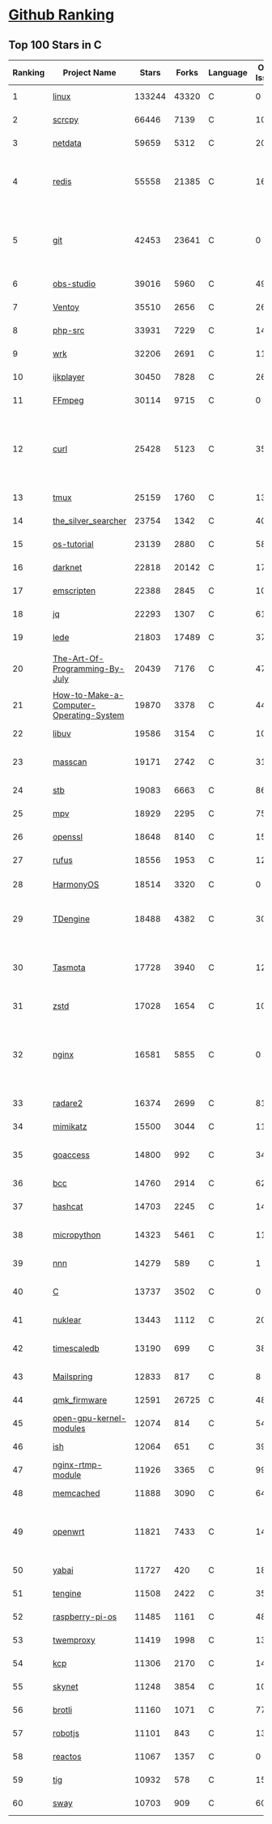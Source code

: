 [Github Ranking](../README.md)
==========

## Top 100 Stars in C

| Ranking | Project Name | Stars | Forks | Language | Open Issues | Description | Last Commit |
| ------- | ------------ | ----- | ----- | -------- | ----------- | ----------- | ----------- |
| 1 | [linux](https://github.com/torvalds/linux) | 133244 | 43320 | C | 0 | Linux kernel source tree | 2022-06-16T22:56:20Z |
| 2 | [scrcpy](https://github.com/Genymobile/scrcpy) | 66446 | 7139 | C | 1018 | Display and control your Android device | 2022-06-09T13:39:47Z |
| 3 | [netdata](https://github.com/netdata/netdata) | 59659 | 5312 | C | 206 | Real-time performance monitoring, done right! https://www.netdata.cloud | 2022-06-17T00:16:01Z |
| 4 | [redis](https://github.com/redis/redis) | 55558 | 21385 | C | 1642 | Redis is an in-memory database that persists on disk. The data model is key-value, but many different kind of values are supported: Strings, Lists, Sets, Sorted Sets, Hashes, Streams, HyperLogLogs, Bitmaps. | 2022-06-16T21:50:24Z |
| 5 | [git](https://github.com/git/git) | 42453 | 23641 | C | 0 | Git Source Code Mirror - This is a publish-only repository but pull requests can be turned into patches to the mailing list via GitGitGadget (https://gitgitgadget.github.io/). Please follow Documentation/SubmittingPatches procedure for any of your improvements. | 2022-06-16T22:29:31Z |
| 6 | [obs-studio](https://github.com/obsproject/obs-studio) | 39016 | 5960 | C | 493 | OBS Studio - Free and open source software for live streaming and screen recording | 2022-06-16T16:58:13Z |
| 7 | [Ventoy](https://github.com/ventoy/Ventoy) | 35510 | 2656 | C | 269 | A new bootable USB solution. | 2022-06-17T01:36:12Z |
| 8 | [php-src](https://github.com/php/php-src) | 33931 | 7229 | C | 149 | The PHP Interpreter | 2022-06-17T02:43:53Z |
| 9 | [wrk](https://github.com/wg/wrk) | 32206 | 2691 | C | 113 | Modern HTTP benchmarking tool | 2022-06-09T02:23:28Z |
| 10 | [ijkplayer](https://github.com/bilibili/ijkplayer) | 30450 | 7828 | C | 2690 | Android/iOS video player based on FFmpeg n3.4, with MediaCodec, VideoToolbox support. | 2022-01-22T10:06:28Z |
| 11 | [FFmpeg](https://github.com/FFmpeg/FFmpeg) | 30114 | 9715 | C | 0 | Mirror of https://git.ffmpeg.org/ffmpeg.git | 2022-06-17T03:00:19Z |
| 12 | [curl](https://github.com/curl/curl) | 25428 | 5123 | C | 35 | A command line tool and library for transferring data with URL syntax, supporting DICT, FILE, FTP, FTPS, GOPHER, GOPHERS, HTTP, HTTPS, IMAP, IMAPS, LDAP, LDAPS, MQTT, POP3, POP3S, RTMP, RTMPS, RTSP, SCP, SFTP, SMB, SMBS, SMTP, SMTPS, TELNET and TFTP. libcurl offers a myriad of powerful features | 2022-06-16T20:31:19Z |
| 13 | [tmux](https://github.com/tmux/tmux) | 25159 | 1760 | C | 13 | tmux source code | 2022-06-16T15:02:48Z |
| 14 | [the_silver_searcher](https://github.com/ggreer/the_silver_searcher) | 23754 | 1342 | C | 404 | A code-searching tool similar to ack, but faster. | 2022-04-08T14:55:20Z |
| 15 | [os-tutorial](https://github.com/cfenollosa/os-tutorial) | 23139 | 2880 | C | 58 | How to create an OS from scratch | 2022-04-13T21:18:16Z |
| 16 | [darknet](https://github.com/pjreddie/darknet) | 22818 | 20142 | C | 1757 | Convolutional Neural Networks | 2022-06-08T13:39:27Z |
| 17 | [emscripten](https://github.com/emscripten-core/emscripten) | 22388 | 2845 | C | 1022 | Emscripten: An LLVM-to-WebAssembly Compiler | 2022-06-17T02:31:51Z |
| 18 | [jq](https://github.com/stedolan/jq) | 22293 | 1307 | C | 619 | Command-line JSON processor | 2022-05-31T11:27:17Z |
| 19 | [lede](https://github.com/coolsnowwolf/lede) | 21803 | 17489 | C | 378 | Lean's OpenWrt source | 2022-06-16T14:53:16Z |
| 20 | [The-Art-Of-Programming-By-July](https://github.com/julycoding/The-Art-Of-Programming-By-July) | 20439 | 7176 | C | 47 | 本项目曾冲到全球第一，干货集锦见本页面最底部，另完整精致的纸质版《编程之法：面试和算法心得》已在京东/当当上销售 | 2021-07-03T07:47:32Z |
| 21 | [How-to-Make-a-Computer-Operating-System](https://github.com/SamyPesse/How-to-Make-a-Computer-Operating-System) | 19870 | 3378 | C | 44 | How to Make a Computer Operating System in C++ | 2021-12-16T09:10:55Z |
| 22 | [libuv](https://github.com/libuv/libuv) | 19586 | 3154 | C | 109 | Cross-platform asynchronous I/O | 2022-06-15T22:46:12Z |
| 23 | [masscan](https://github.com/robertdavidgraham/masscan) | 19171 | 2742 | C | 316 | TCP port scanner, spews SYN packets asynchronously, scanning entire Internet in under 5 minutes. | 2022-05-27T09:43:23Z |
| 24 | [stb](https://github.com/nothings/stb) | 19083 | 6663 | C | 86 | stb single-file public domain libraries for C/C++ | 2022-05-28T22:00:59Z |
| 25 | [mpv](https://github.com/mpv-player/mpv) | 18929 | 2295 | C | 750 | 🎥 Command line video player | 2022-06-17T02:58:12Z |
| 26 | [openssl](https://github.com/openssl/openssl) | 18648 | 8140 | C | 1536 | TLS/SSL and crypto library | 2022-06-17T01:05:50Z |
| 27 | [rufus](https://github.com/pbatard/rufus) | 18556 | 1953 | C | 12 | The Reliable USB Formatting Utility | 2022-06-16T10:55:08Z |
| 28 | [HarmonyOS](https://github.com/Awesome-HarmonyOS/HarmonyOS) | 18514 | 3320 | C | 0 | A curated list of awesome things related to HarmonyOS. 华为鸿蒙操作系统。 | 2022-05-27T02:46:08Z |
| 29 | [TDengine](https://github.com/taosdata/TDengine) | 18488 | 4382 | C | 300 | An open-source time-series database with high-performance, scalability and SQL support. It can be widely used in IoT, Connected Vehicles, DevOps, Energy, Finance and other fields. | 2022-06-17T02:57:41Z |
| 30 | [Tasmota](https://github.com/arendst/Tasmota) | 17728 | 3940 | C | 12 | Alternative firmware for ESP8266 with easy configuration using webUI, OTA updates, automation using timers or rules, expandability and entirely local control over MQTT, HTTP, Serial or KNX. Full documentation at | 2022-06-16T20:48:14Z |
| 31 | [zstd](https://github.com/facebook/zstd) | 17028 | 1654 | C | 107 | Zstandard - Fast real-time compression algorithm | 2022-06-16T22:27:01Z |
| 32 | [nginx](https://github.com/nginx/nginx) | 16581 | 5855 | C | 0 | An official read-only mirror of http://hg.nginx.org/nginx/ which is updated hourly. Pull requests on GitHub cannot be accepted and will be automatically closed. The proper way to submit changes to nginx is via the nginx development mailing list, see http://nginx.org/en/docs/contributing_changes.html | 2022-06-14T06:42:27Z |
| 33 | [radare2](https://github.com/radareorg/radare2) | 16374 | 2699 | C | 810 | UNIX-like reverse engineering framework and command-line toolset | 2022-06-16T23:07:00Z |
| 34 | [mimikatz](https://github.com/gentilkiwi/mimikatz) | 15500 | 3044 | C | 114 | A little tool to play with Windows security | 2022-06-04T14:03:17Z |
| 35 | [goaccess](https://github.com/allinurl/goaccess) | 14800 | 992 | C | 343 | GoAccess is a real-time web log analyzer and interactive viewer that runs in a terminal in *nix systems or through your browser. | 2022-06-17T01:21:25Z |
| 36 | [bcc](https://github.com/iovisor/bcc) | 14760 | 2914 | C | 628 | BCC - Tools for BPF-based Linux IO analysis, networking, monitoring, and more | 2022-06-17T02:48:47Z |
| 37 | [hashcat](https://github.com/hashcat/hashcat) | 14703 | 2245 | C | 147 | World's fastest and most advanced password recovery utility | 2022-06-16T22:37:12Z |
| 38 | [micropython](https://github.com/micropython/micropython) | 14323 | 5461 | C | 1182 | MicroPython - a lean and efficient Python implementation for microcontrollers and constrained systems | 2022-06-17T02:03:59Z |
| 39 | [nnn](https://github.com/jarun/nnn) | 14279 | 589 | C | 1 | n³ The unorthodox terminal file manager | 2022-06-16T18:10:31Z |
| 40 | [C](https://github.com/TheAlgorithms/C) | 13737 | 3502 | C | 0 | Collection of various algorithms in mathematics, machine learning, computer science, physics, etc implemented in C for educational purposes. | 2022-06-16T17:10:02Z |
| 41 | [nuklear](https://github.com/vurtun/nuklear) | 13443 | 1112 | C | 207 | A single-header ANSI C gui library | 2020-01-03T21:36:41Z |
| 42 | [timescaledb](https://github.com/timescale/timescaledb) | 13190 | 699 | C | 389 | An open-source time-series SQL database optimized for fast ingest and complex queries.  Packaged as a PostgreSQL extension. | 2022-06-16T21:27:59Z |
| 43 | [Mailspring](https://github.com/Foundry376/Mailspring) | 12833 | 817 | C | 8 | :love_letter: A beautiful, fast and fully open source mail client for Mac, Windows and Linux. | 2022-06-11T17:28:09Z |
| 44 | [qmk_firmware](https://github.com/qmk/qmk_firmware) | 12591 | 26725 | C | 489 | Open-source keyboard firmware for Atmel AVR and Arm USB families | 2022-06-17T01:38:18Z |
| 45 | [open-gpu-kernel-modules](https://github.com/NVIDIA/open-gpu-kernel-modules) | 12074 | 814 | C | 54 | NVIDIA Linux open GPU kernel module source | 2022-06-16T12:45:15Z |
| 46 | [ish](https://github.com/ish-app/ish) | 12064 | 651 | C | 399 | Linux shell for iOS | 2022-06-17T00:24:49Z |
| 47 | [nginx-rtmp-module](https://github.com/arut/nginx-rtmp-module) | 11926 | 3365 | C | 994 | NGINX-based Media Streaming Server | 2022-06-10T11:34:09Z |
| 48 | [memcached](https://github.com/memcached/memcached) | 11888 | 3090 | C | 64 | memcached development tree | 2022-06-10T05:49:29Z |
| 49 | [openwrt](https://github.com/openwrt/openwrt) | 11821 | 7433 | C | 1493 | This repository is a mirror of https://git.openwrt.org/openwrt/openwrt.git It is for reference only and is not active for check-ins.  We will continue to accept Pull Requests here. They will be merged via staging trees then into openwrt.git. | 2022-06-17T01:33:39Z |
| 50 | [yabai](https://github.com/koekeishiya/yabai) | 11727 | 420 | C | 180 | A tiling window manager for macOS based on binary space partitioning | 2022-06-03T15:59:25Z |
| 51 | [tengine](https://github.com/alibaba/tengine) | 11508 | 2422 | C | 356 | A distribution of Nginx with some advanced features | 2022-05-12T09:57:41Z |
| 52 | [raspberry-pi-os](https://github.com/s-matyukevich/raspberry-pi-os) | 11485 | 1161 | C | 48 | Learning operating system development using Linux kernel and Raspberry Pi | 2022-02-16T17:29:18Z |
| 53 | [twemproxy](https://github.com/twitter/twemproxy) | 11419 | 1998 | C | 138 | A fast, light-weight proxy for memcached and redis | 2022-05-04T19:04:00Z |
| 54 | [kcp](https://github.com/skywind3000/kcp) | 11306 | 2170 | C | 141 | :zap: KCP - A Fast and Reliable ARQ Protocol | 2022-05-02T14:52:23Z |
| 55 | [skynet](https://github.com/cloudwu/skynet) | 11248 | 3854 | C | 10 | A lightweight online game framework | 2022-06-11T12:22:22Z |
| 56 | [brotli](https://github.com/google/brotli) | 11160 | 1071 | C | 77 | Brotli compression format | 2022-05-24T13:03:52Z |
| 57 | [robotjs](https://github.com/octalmage/robotjs) | 11101 | 843 | C | 133 | Node.js Desktop Automation.  | 2022-06-08T15:28:36Z |
| 58 | [reactos](https://github.com/reactos/reactos) | 11067 | 1357 | C | 0 | A free Windows-compatible Operating System | 2022-06-16T23:37:30Z |
| 59 | [tig](https://github.com/jonas/tig) | 10932 | 578 | C | 150 | Text-mode interface for git | 2022-06-09T18:59:56Z |
| 60 | [sway](https://github.com/swaywm/sway) | 10703 | 909 | C | 601 | i3-compatible Wayland compositor | 2022-06-16T07:32:44Z |

